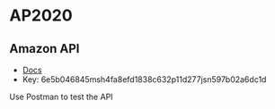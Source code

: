 # AP2020

## Amazon API

- [Docs](https://rapidapi.com/logicbuilder/api/amazon-product-reviews-keywords?endpoint=apiendpoint_0fa2c5eb-47c8-4adb-9867-a442bd50f70e)
- Key: 6e5b046845msh4fa8efd1838c632p11d277jsn597b02a6dc1d

Use Postman to test the API
